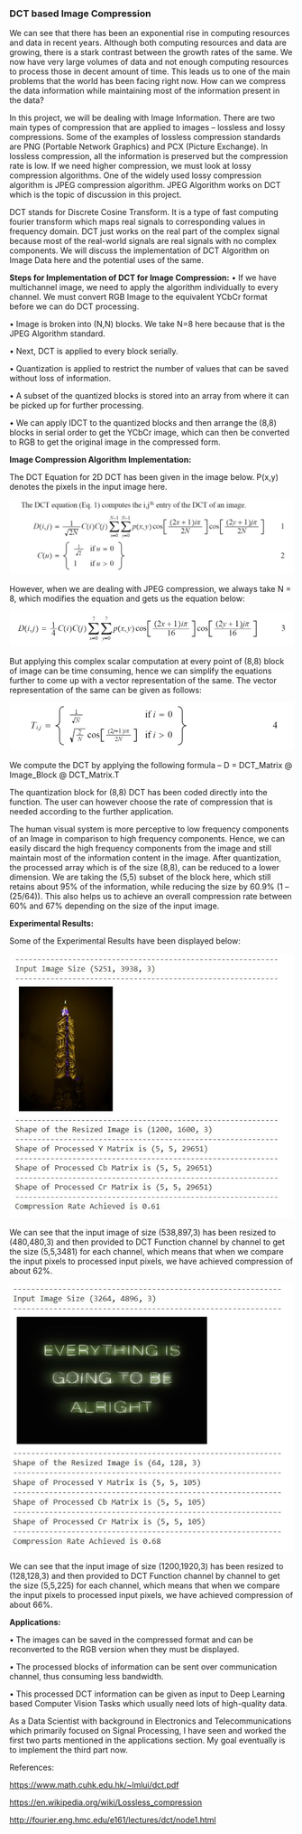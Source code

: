 ### DCT based Image Compression 
We can see that there has been an exponential rise in computing resources and data in recent years. Although both computing resources and data are growing, there is a stark contrast between the growth rates of the same. We now have very large volumes of data and not enough computing resources to process those in decent amount of time. This leads us to one of the main problems that the world has been facing right now. How can we compress the data information while maintaining most of the information present in the data? 

In this project, we will be dealing with Image Information. There are two main types of compression that are applied to images – lossless and lossy compressions. Some of the examples of lossless compression standards are PNG (Portable Network Graphics) and PCX (Picture Exchange). In lossless compression, all the information is preserved but the compression rate is low. If we need higher compression, we must look at lossy compression algorithms. One of the widely used lossy compression algorithm is JPEG compression algorithm. JPEG Algorithm works on DCT which is the topic of discussion in this project. 

DCT stands for Discrete Cosine Transform. It is a type of fast computing fourier transform which maps real signals to corresponding values in frequency domain. DCT just works on the real part of the complex signal because most of the real-world signals are real signals with no complex components. We will discuss the implementation of DCT Algorithm on Image Data here and the potential uses of the same.


**Steps for Implementation of DCT for Image Compression:**
•	If we have multichannel image, we need to apply the algorithm individually to every channel. We must convert RGB Image to the equivalent YCbCr format before we can do DCT processing. 

•	Image is broken into (N,N) blocks. We take N=8 here because that is the JPEG Algorithm standard.

•	Next, DCT is applied to every block serially.

•	Quantization is applied to restrict the number of values that can be saved without loss of information.

•	A subset of the quantized blocks is stored into an array from where it can be picked up for further processing.

•	We can apply IDCT to the quantized blocks and then arrange the (8,8) blocks in serial order to get the YCbCr image, which can then be converted to RGB to get the original image in the compressed form.


**Image Compression Algorithm Implementation:**

The DCT Equation for 2D DCT has been given in the image below. P(x,y) denotes the pixels in the input image here. 

![Equation 1](https://github.com/ojaashampiholi/DCT_Analysis/blob/main/dct_equations/equation_1.JPG?raw=true)

However, when we are dealing with JPEG compression, we always take N = 8, which modifies the equation and gets us the equation below:

![Equation 2](https://github.com/ojaashampiholi/DCT_Analysis/blob/main/dct_equations/equation_2.JPG?raw=true)

But applying this complex scalar computation at every point of (8,8) block of image can be time consuming, hence we can simplify the equations further to come up with a vector representation of the same. The vector representation of the same can be given as follows:

![Equation 3](https://github.com/ojaashampiholi/DCT_Analysis/blob/main/dct_equations/equation_3.JPG?raw=true)

We compute the DCT by applying the following formula – 
D = DCT_Matrix @ Image_Block @ DCT_Matrix.T

The quantization block for (8,8) DCT has been coded directly into the function. The user can however choose the rate of compression that is needed according to the further application. 

The human visual system is more perceptive to low frequency components of an Image in comparison to high frequency components. Hence, we can easily discard the high frequency components from the image and still maintain most of the information content in the image. After quantization, the processed array which is of the size (8,8), can be reduced to a lower dimension. We are taking the (5,5) subset of the block here, which still retains about 95% of the information, while reducing the size by 60.9% (1 – (25/64)). This also helps us to achieve an overall compression rate between 60% and 67% depending on the size of the input image.

**Experimental Results:**

Some of the Experimental Results have been displayed below: 

![Experimental Result 1](https://github.com/ojaashampiholi/DCT_Analysis/blob/main/results/result_1.JPG?raw=true)

We can see that the input image of size (538,897,3) has been resized to (480,480,3) and then provided to DCT Function channel by channel to get the size (5,5,3481) for each channel, which means that when we compare the input pixels to processed input pixels, we have achieved compression of about 62%.

![Experimental Result 2](https://github.com/ojaashampiholi/DCT_Analysis/blob/main/results/result_2.JPG?raw=true)

We can see that the input image of size (1200,1920,3) has been resized to (128,128,3) and then provided to DCT Function channel by channel to get the size (5,5,225) for each channel, which means that when we compare the input pixels to processed input pixels, we have achieved compression of about 66%.

**Applications:**

•	The images can be saved in the compressed format and can be reconverted to the RGB version when they must be displayed.

•	The processed blocks of information can be sent over communication channel, thus consuming less bandwidth.

•	This processed DCT information can be given as input to Deep Learning based Computer Vision Tasks which usually need lots of high-quality data. 


As a Data Scientist with background in Electronics and Telecommunications which primarily focused on Signal Processing, I have seen and worked the first two parts mentioned in the applications section. My goal eventually is to implement the third part now.

References:

https://www.math.cuhk.edu.hk/~lmlui/dct.pdf

https://en.wikipedia.org/wiki/Lossless_compression

http://fourier.eng.hmc.edu/e161/lectures/dct/node1.html
